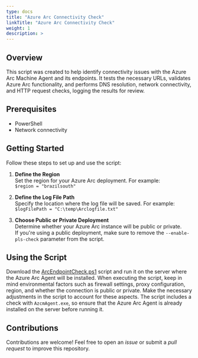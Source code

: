 ```yaml
---
type: docs
title: "Azure Arc Connectivity Check"
linkTitle: "Azure Arc Connectivity Check"
weight: 1
description: >
---
```


## Overview  

This script was created to help identify connectivity issues with the Azure Arc Machine Agent and its endpoints. It tests the necessary URLs, validates Azure Arc functionality, and performs DNS resolution, network connectivity, and HTTP request checks, logging the results for review.

## Prerequisites

- PowerShell
- Network connectivity

## Getting Started

Follow these steps to set up and use the script:

1. **Define the Region**  
   Set the region for your Azure Arc deployment. For example:  
   `$region = "brazilsouth"`

2. **Define the Log File Path**  
   Specify the location where the log file will be saved. For example:  
   `$logFilePath = "C:\temp\Arclogfile.txt"`

3. **Choose Public or Private Deployment**  
   Determine whether your Azure Arc instance will be public or private.  
   If you're using a public deployment, make sure to remove the `--enable-pls-check` parameter from the script.

## Using the Script

Download the [ArcEndpointCheck.ps1](https://raw.githubusercontent.com/fabiotreze/AzureArcBRTips/refs/heads/main/azure_arc_jumpstart_drops/script_automation/ArcEndpointCheck/ArcEndpointCheck.ps1) script and run it on the server where the Azure Arc Agent will be installed. When executing the script, keep in mind environmental factors such as firewall settings, proxy configuration, region, and whether the connection is public or private. Make the necessary adjustments in the script to account for these aspects. The script includes a check with `AzcmAgent.exe`, so ensure that the Azure Arc Agent is already installed on the server before running it.

## Contributions

Contributions are welcome! Feel free to open an _issue_ or submit a _pull request_ to improve this repository.